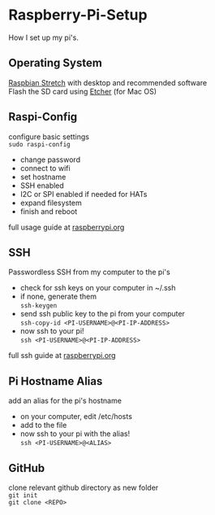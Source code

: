 # Raspberry-Pi-Setup
How I set up my pi's.

## Operating System
[Raspbian Stretch](https://www.raspberrypi.org/downloads/raspbian/) with desktop and recommended software  
Flash the SD card using [Etcher](https://www.balena.io/etcher/) (for Mac OS)  

## Raspi-Config
configure basic settings  
`sudo raspi-config`
- change password  
- connect to wifi  
- set hostname  
- SSH enabled  
- I2C or SPI enabled if needed for HATs  
- expand filesystem  
- finish and reboot  
  
full usage guide at [raspberrypi.org](https://www.raspberrypi.org/documentation/configuration/raspi-config.md)  

## SSH
Passwordless SSH from my computer to the pi's  
- check for ssh keys on your computer in ~/.ssh  
- if none, generate them  
`ssh-keygen`  
- send ssh public key to the pi from your computer  
`ssh-copy-id <PI-USERNAME>@<PI-IP-ADDRESS>`   
- now ssh to your pi!  
`ssh <PI-USERNAME>@<PI-IP-ADDRESS>`  
  
full ssh guide at [raspberrypi.org](https://www.raspberrypi.org/documentation/remote-access/ssh/passwordless.md)  

## Pi Hostname Alias
add an alias for the pi's hostname  
- on your computer, edit /etc/hosts  
- add <PI-IP-ADRESS> <ALIAS> to the file  
- now ssh to your pi with the alias!  
`ssh <PI-USERNAME>@<ALIAS>`  

## GitHub
clone relevant github directory as new folder  
`git init`  
`git clone <REPO>`  
